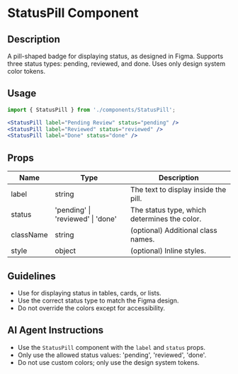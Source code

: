 # StatusPill Component

## Description
A pill-shaped badge for displaying status, as designed in Figma. Supports three status types: pending, reviewed, and done. Uses only design system color tokens.

## Usage

```jsx
import { StatusPill } from './components/StatusPill';

<StatusPill label="Pending Review" status="pending" />
<StatusPill label="Reviewed" status="reviewed" />
<StatusPill label="Done" status="done" />
```

## Props
| Name      | Type     | Description                                 |
|-----------|----------|---------------------------------------------|
| label     | string   | The text to display inside the pill.         |
| status    | 'pending' \| 'reviewed' \| 'done' | The status type, which determines the color. |
| className | string   | (optional) Additional class names.           |
| style     | object   | (optional) Inline styles.                    |

## Guidelines
- Use for displaying status in tables, cards, or lists.
- Use the correct status type to match the Figma design.
- Do not override the colors except for accessibility.

## AI Agent Instructions
- Use the `StatusPill` component with the `label` and `status` props.
- Only use the allowed status values: 'pending', 'reviewed', 'done'.
- Do not use custom colors; only use the design system tokens. 